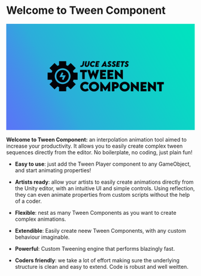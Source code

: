 # Welcome to Tween Component

![Logo](https://github.com/Juce-Assets/Juce-TweenPlayer/blob/develop/Misc/Logo.png?raw=true)

**Welcome to Tween Component:** an interpolation animation tool aimed to increase your productivity. It allows you to easily create complex tween sequences directly from the editor. No boilerplate, no coding, just plain fun!

- **Easy to use**: just add the Tween Player component to any GameObject, and start animating properties!

- **Artists ready**: allow your artists to easily create animations directly from the Unity editor, with an intuitive UI and simple controls. Using reflection, they can even animate properties from custom scripts without the help of a coder.

- **Flexible**: nest as many Tween Components as you want to create complex animations.

- **Extendible**: Easily create neew Tween Components, with any custom behaviour imaginable.  

- **Powerful**: Custom Tweening engine that performs blazingly fast.

- **Coders friendly**: we take a lot of effort making sure the underlying structure is clean and easy to extend. Code is robust and well weitten.
